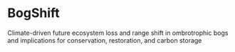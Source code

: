 # BogShift
Climate-driven future ecosystem loss and range shift in ombrotrophic bogs and implications for conservation, restoration, and carbon storage
